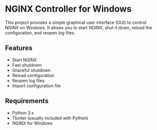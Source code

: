 # NGINX Controller for Windows

This project provides a simple graphical user interface (GUI) to control NGINX on Windows. It allows you to start NGINX, shut it down, reload the configuration, and reopen log files.

## Features

- Start NGINX
- Fast shutdown
- Graceful shutdown
- Reload configuration
- Reopen log files
- Import configuration file

## Requirements

- Python 3.x
- Tkinter (usually included with Python)
- NGINX for Windows